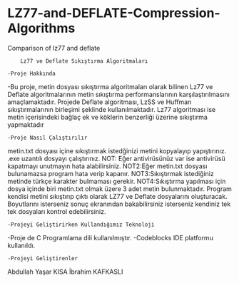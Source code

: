 # LZ77-and-DEFLATE-Compression-Algorithms
 Comparison of lz77 and deflate

		Lz77 ve Deflate Sıkıştırma Algoritmaları

	-Proje Hakkında

-Bu proje, metin dosyası sıkıştırma algoritmaları olarak bilinen Lz77 ve Deflate algoritmalarının metin sıkıştırma performanslarının karşılaştırılmasını amaçlamaktadır.
Projede Deflate algoritması, LzSS ve Huffman sıkıştırmalarının birleşimi şeklinde kullanılmaktadır. Lz77 algoritması ise metin içerisindeki bağlaç ek ve köklerin benzerliği üzerine sıkıştırma yapmaktadır

	-Proje Nasıl Çalıştırılır

metin.txt dosyası içine sıkıştırmak istedğinizi metini kopyalayıp yapıştırınız.
.exe uzantılı dosyayı çalıştırınız.
NOT: Eğer antivirüsünüz var ise antivirüsü kapatmayı unutmayın hata alabilirsiniz.
NOT2:Eğer metin.txt dosyası bulunamazsa program hata verip kapanır.
NOT3:Sıkıştırmak istediğiniz metinde türkçe karakter bulmaması gerekir.
NOT4:Sıkıştırma yapılması için dosya içinde biri metin.txt olmak üzere 3 adet metin bulunmaktadır.
Program kendisi metini sıkıştırıp çıktı olarak LZ77 ve Deflate dosyalarını oluşturacak.
Boyutlarını isterseniz sonuç ekranından bakabilirsiniz isterseniz kendiniz tek tek dosyaları kontrol edebilirsiniz.




	-Projeyi Geliştirirken Kullandığımız Teknoloji

-Proje de C Programlama dili kullanılmıştır.
-Codeblocks IDE platformu kullanıldı.


	-Projeyi Geliştirenler
Abdullah Yaşar KISA
İbrahim KAFKASLI
